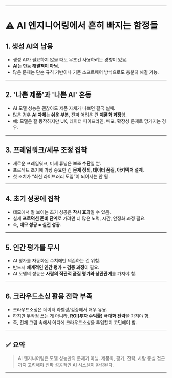 
---

# ⚠️ AI 엔지니어링에서 흔히 빠지는 함정들

## 1. 생성 AI의 남용

* 생성 AI가 필요하지 않을 때도 무조건 사용하려는 경향이 있음.
* **AI는 만능 해결책이 아님.**
* 많은 문제는 단순 규칙 기반이나 기존 소프트웨어 방식으로도 충분히 해결 가능.

---

## 2. '나쁜 제품'과 '나쁜 AI' 혼동

* AI 모델 성능은 괜찮아도 제품 자체가 나쁘면 결국 실패.
* 많은 경우 **AI 자체는 쉬운 부분**, 진짜 어려운 건 **제품화 과정**임.
* 예: 모델은 잘 동작하지만 UX, 데이터 파이프라인, 배포, 확장성 문제로 망가지는 경우.

---

## 3. 프레임워크/세부 조정 집착

* 새로운 프레임워크, 미세 튜닝은 **보조 수단**일 뿐.
* 프로젝트 초기에 가장 중요한 건 **문제 정의, 데이터 품질, 아키텍처 설계**.
* 첫 조치가 “최신 라이브러리 도입”이 되어서는 안 됨.

---

## 4. 초기 성공에 집착

* 데모에서 잘 보이는 초기 성공은 **착시 효과**일 수 있음.
* 실제 **프로덕션 준비 단계**로 가려면 더 많은 노력, 시간, 안정화 과정 필요.
* 즉, **데모 성공 ≠ 실전 성공**.

---

## 5. 인간 평가를 무시

* AI 평가를 자동화된 수치에만 의존하는 건 위험.
* 반드시 **체계적인 인간 평가 + 검증 과정**이 필요.
* AI 모델의 성능은 **사람의 직관적 품질 평가와 상관관계**를 가져야 함.

---

## 6. 크라우드소싱 활용 전략 부족

* 크라우드소싱은 데이터 라벨링/검증에서 매우 유용.
* 하지만 무작정 쓰는 게 아니라, **ROI(투자 수익률) 극대화 전략**을 가져야 함.
* 즉, 전체 그림 속에서 어디에 크라우드소싱을 투입할지 고민해야 함.

---

## ✅ 요약

> AI 엔지니어링은 모델 성능만의 문제가 아님.
> 제품화, 평가, 전략, 사람 중심 접근까지 고려해야 진짜 성공적인 AI 시스템이 완성된다.

---

